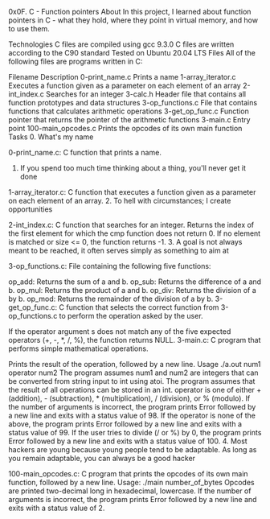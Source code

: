 0x0F. C - Function pointers
About
In this project, I learned about function pointers in C - what they hold, where they point in virtual memory, and how to use them.

Technologies
C files are compiled using gcc 9.3.0
C files are written according to the C90 standard
Tested on Ubuntu 20.04 LTS
Files
All of the following files are programs written in C:

Filename	Description
0-print_name.c	Prints a name
1-array_iterator.c	Executes a function given as a parameter on each element of an array
2-int_index.c	Searches for an integer
3-calc.h	Header file that contains all function prototypes and data structures
3-op_functions.c	File that contains functions that calculates arithmetic operations
3-get_op_func.c	Function pointer that returns the pointer of the arithmetic functions
3-main.c	Entry point
100-main_opcodes.c	Prints the opcodes of its own main function
Tasks
0. What's my name

0-print_name.c: C function that prints a name.
1. If you spend too much time thinking about a thing, you'll never get it done

1-array_iterator.c: C function that executes a function given as a parameter on each element of an array.
2. To hell with circumstances; I create opportunities

2-int_index.c: C function that searches for an integer.
Returns the index of the first element for which the cmp function does not return 0.
If no element is matched or size <= 0, the function returns -1.
3. A goal is not always meant to be reached, it often serves simply as something to aim at

3-op_functions.c: File containing the following five functions:

op_add: Returns the sum of a and b.
op_sub: Returns the difference of a and b.
op_mul: Returns the product of a and b.
op_div: Returns the division of a by b.
op_mod: Returns the remainder of the division of a by b.
3-get_op_func.c: C function that selects the correct function from 3-op_functions.c to perform the operation asked by the user.

If the operator argument s does not match any of the five expected operators (+, -, *, /, %), the function returns NULL.
3-main.c: C program that performs simple mathematical operations.

Prints the result of the operation, followed by a new line.
Usage ./a.out num1 operator num2
The program assumes num1 and num2 are integers that can be converted from string input to int using atoi.
The program assumes that the result of all operations can be stored in an int.
operator is one of either + (addition), - (subtraction), * (multiplication), / (division), or % (modulo).
If the number of arguments is incorrect, the program prints Error followed by a new line and exits with a status value of 98.
If the operator is none of the above, the program prints Error followed by a new line and exits with a status value of 99.
If the user tries to divide (/ or %) by 0, the program prints Error followed by a new line and exits with a status value of 100.
4. Most hackers are young because young people tend to be adaptable. As long as you remain adaptable, you can always be a good hacker

100-main_opcodes.c: C program that prints the opcodes of its own main function, followed by a new line.
Usage: ./main number_of_bytes
Opcodes are printed two-decimal long in hexadecimal, lowercase.
If the number of arguments is incorrect, the program prints Error followed by a new line and exits with a status value of 2.
